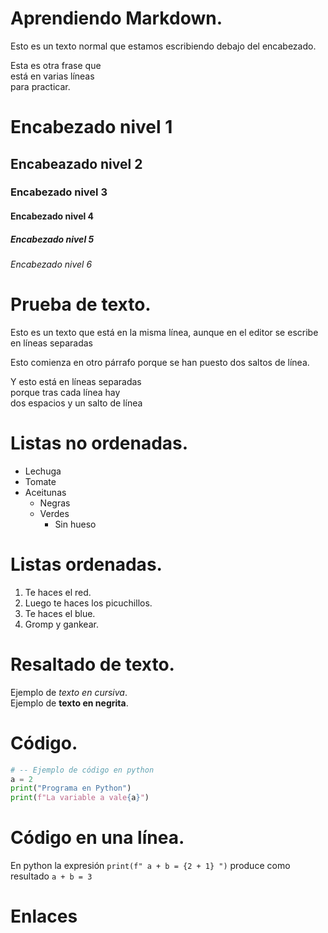 # Aprendiendo Markdown.

Esto es un texto normal que
estamos escribiendo debajo del
encabezado.

Esta es otra frase que  
está en varias líneas  
para practicar.

# Encabezado nivel 1
## Encabeazado nivel 2
### Encabezado nivel 3
#### Encabezado nivel 4
##### Encabezado nivel 5
###### Encabezado nivel 6

# Prueba de texto.
Esto es un texto que
está en la misma línea,
aunque en el editor se escribe
en líneas separadas  

Esto comienza en otro párrafo
porque se han puesto dos saltos de línea.  

Y esto está en líneas separadas  
porque tras cada línea hay  
dos espacios y un salto de línea

# Listas no ordenadas.
* Lechuga
* Tomate
* Aceitunas
  * Negras
  * Verdes
    * Sin hueso

# Listas ordenadas.
1. Te haces el red.
2. Luego te haces los picuchillos.
3. Te haces el blue.
4. Gromp y gankear.

# Resaltado de texto.
Ejemplo de *texto en cursiva*.  
Ejemplo de **texto en negrita**.  

# Código.
```python
# -- Ejemplo de código en python
a = 2
print("Programa en Python")
print(f"La variable a vale{a}")  
```

# Código en una línea.  
En python la expresión `print(f" a + b = {2 + 1} ")` produce como resultado `a + b = 3`   
# Enlaces 
